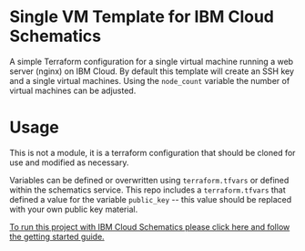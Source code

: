 # Single VM Template for IBM Cloud Schematics
A simple Terraform configuration for a single virtual machine running a web
server (nginx) on IBM Cloud. By default this template will create an SSH key
and a single virtual machines. Using the `node_count` variable the number of
virtual machines can be adjusted.

# Usage
This is not a module, it is a terraform configuration that should be cloned for
use and modified as necessary.

Variables can be defined or overwritten using `terraform.tfvars` or defined
within the schematics service. This repo includes a `terraform.tfvars` that
defined a value for the variable `public_key` -- this value should be replaced
with your own public key material.

[To run this project with IBM Cloud Schematics please click here and follow the
getting started
guide.](https://console.ng.bluemix.net/docs/services/schematics/index.html#gettingstarted)
